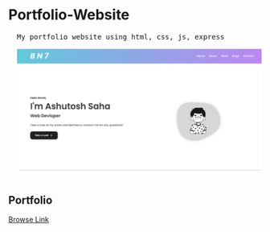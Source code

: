 # Portfolio-Website
<pre>
  My portfolio website using html, css, js, express

  <img src="./port.png" alt="">
</pre>

## Portfolio 

[Browse Link](https://ats-portfolio.onrender.com")